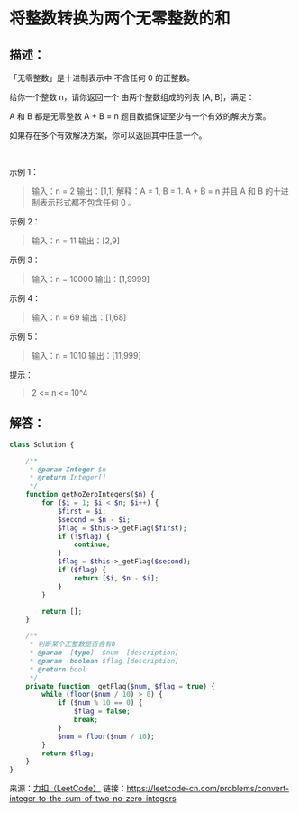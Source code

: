 # 将整数转换为两个无零整数的和


## 描述：

「无零整数」是十进制表示中 不含任何 0 的正整数。

给你一个整数 n，请你返回一个 由两个整数组成的列表 [A, B]，满足：

A 和 B 都是无零整数
A + B = n
题目数据保证至少有一个有效的解决方案。

如果存在多个有效解决方案，你可以返回其中任意一个。

 

示例 1：

> 输入：n = 2
> 输出：[1,1]
> 解释：A = 1, B = 1. A + B = n 并且 A 和 B 的十进制表示形式都不包含任何 0 。

示例 2：

> 输入：n = 11
> 输出：[2,9]

示例 3：

> 输入：n = 10000
> 输出：[1,9999]

示例 4：

> 输入：n = 69
> 输出：[1,68]

示例 5：

> 输入：n = 1010
> 输出：[11,999]

提示：

> 2 <= n <= 10^4


## 解答：

```php
class Solution {

    /**
     * @param Integer $n
     * @return Integer[]
     */
    function getNoZeroIntegers($n) {
        for ($i = 1; $i < $n; $i++) {
            $first = $i;
            $second = $n - $i;
            $flag = $this->_getFlag($first);
            if (!$flag) {
                continue;
            }
            $flag = $this->_getFlag($second);
            if ($flag) {
                return [$i, $n - $i];
            }
        }

        return [];
    }

    /**
     * 判断某个正整数是否含有0
     * @param  [type]  $num  [description]
     * @param  boolean $flag [description]
     * @return bool
     */
    private function _getFlag($num, $flag = true) {
        while (floor($num / 10) > 0) {
            if ($num % 10 == 0) {
                $flag = false;
                break;
            }
            $num = floor($num / 10);
        }
        return $flag;
    }
}
```


来源：[力扣（LeetCode）](https://leetcode-cn.com/problems/convert-integer-to-the-sum-of-two-no-zero-integers)
链接：https://leetcode-cn.com/problems/convert-integer-to-the-sum-of-two-no-zero-integers
